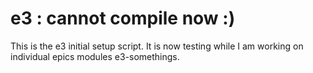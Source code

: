 # e3 : cannot compile now :)

This is the e3 initial setup script. It is now testing while I am working on individual epics modules e3-somethings.

## 
